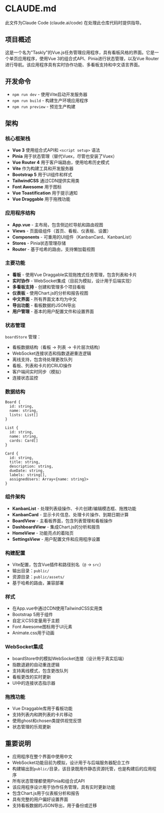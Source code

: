 # CLAUDE.md

此文件为Claude Code (claude.ai/code) 在处理此仓库代码时提供指导。

## 项目概述

这是一个名为"Taskly"的Vue.js任务管理应用程序，具有看板风格的界面。它是一个单页应用程序，使用Vue 3的组合式API、Pinia进行状态管理，以及Vue Router进行导航。该应用程序具有实时协作功能、多看板支持和中文语言界面。

## 开发命令

- `npm run dev` - 使用Vite启动开发服务器
- `npm run build` - 构建生产环境应用程序
- `npm run preview` - 预览生产构建

## 架构

### 核心框架栈
- **Vue 3** 使用组合式API和 `<script setup>` 语法
- **Pinia** 用于状态管理（替代Vuex，尽管也安装了Vuex）
- **Vue Router 4** 用于客户端路由，使用哈希历史模式
- **Vite** 作为构建工具和开发服务器
- **Bootstrap 5** 用于UI组件和样式
- **TailwindCSS** 通过CDN提供实用类
- **Font Awesome** 用于图标
- **Vue Toastification** 用于提示通知
- **Vue Draggable** 用于拖拽功能

### 应用程序结构
- **App.vue** - 主布局，包含侧边栏导航和路由视图
- **Views** - 页面级组件（首页、看板、仪表板、设置）
- **Components** - 可重用的UI组件（KanbanCard、KanbanList）
- **Stores** - Pinia状态管理存储
- **Router** - 基于哈希的路由，支持懒加载视图

### 主要功能
- **看板** - 使用Vue Draggable实现拖拽式任务管理，包含列表和卡片
- **实时协作** - WebSocket集成（目前为模拟，设计用于后端实现）
- **多看板支持** - 创建和管理多个项目看板
- **仪表板** - 使用Chart.js的分析和报告视图
- **中文界面** - 所有界面文本均为中文
- **导出功能** - 看板数据的JSON导出
- **用户管理** - 基本的用户配置文件和设置界面

### 状态管理
`boardStore` 管理：
- 看板数据结构（看板 → 列表 → 卡片层次结构）
- WebSocket连接状态和指数退避重连逻辑
- 离线支持，包含待处理更改队列
- 看板、列表和卡片的CRUD操作
- 客户端间实时同步（模拟）
- 连接状态监控

### 数据结构
```
Board {
  id: string,
  name: string,
  lists: List[]
}

List {
  id: string,
  name: string,
  cards: Card[]
}

Card {
  id: string,
  title: string,
  description: string,
  dueDate: string,
  labels: string[],
  assignedUsers: Array<{name: string}>
}
```

### 组件架构
- **KanbanList** - 处理列表级操作、卡片创建/编辑模态框、拖拽功能
- **KanbanCard** - 显示卡片信息、处理卡片操作、到期日期计算
- **BoardView** - 主看板界面，包含列表管理和看板操作
- **DashboardView** - 集成Chart.js的分析和报告
- **HomeView** - 功能亮点的着陆页
- **SettingsView** - 用户配置文件和应用程序设置

### 构建配置
- Vite配置，包含Vue插件和路径别名（`@` → `src`）
- 输出目录：`public/`
- 资源目录：`public/assets/`
- 基于哈希的路由，兼容部署

### 样式
- 在App.vue中通过CDN使用TailwindCSS实用类
- Bootstrap 5用于组件
- 自定义CSS变量用于主题
- Font Awesome图标用于UI元素
- Animate.css用于动画

### WebSocket集成
- boardStore中的模拟WebSocket连接（设计用于真实后端）
- 指数退避的自动重连逻辑
- 支持离线模式，包含更改队列
- 看板更改的实时更新
- UI中的连接状态指示器

### 拖拽功能
- Vue Draggable库用于看板功能
- 支持列表内和跨列表的卡片移动
- 使用ghost和chosen类提供视觉反馈
- 状态管理的乐观更新

## 重要说明

- 应用程序在整个界面中使用中文
- WebSocket功能目前为模拟，设计用于与后端服务器配合工作
- 构建输出到`public/`目录，该目录既用作静态资源托管，也是构建后的应用程序
- 所有状态管理都使用Pinia和组合式API
- 该应用程序设计用于协作任务管理，具有实时更新功能
- 包含Chart.js用于仪表板分析和报告
- 具有完整的用户偏好设置界面
- 支持看板数据的JSON导出，用于备份或迁移